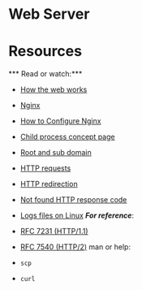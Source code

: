 # Web Server

# Resources
*** Read or watch:***
- [How the web works](https://developer.mozilla.org/en-US/docs/Learn/Getting_started_with_the_web/How_the_Web_works)
- [Nginx](https://en.wikipedia.org/wiki/Nginx)
- [How to Configure Nginx]()
- [Child process concept page]()
- [Root and sub domain]()
- [HTTP requests]()
- [HTTP redirection]()
- [Not found HTTP response code]()
- [Logs files on Linux]()
***For reference***:

- [RFC 7231 (HTTP/1.1)]()
- [RFC 7540 (HTTP/2)]()
man or help:

- ```scp```
- ```curl```
